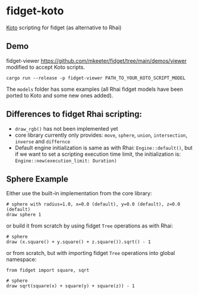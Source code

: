 # fidget-koto
[Koto](https:://koto.dev) scripting for fidget (as alternative to Rhai)

## Demo
fidget-viewer https://github.com/mkeeter/fidget/tree/main/demos/viewer modified to accept Koto scripts.
```Shell
cargo run --release -p fidget-viewer PATH_TO_YOUR_KOTO_SCRIPT_MODEL
```
The `models` folder has some examples (all Rhai fidget models have been ported to Koto and some new ones added).

## Differences to fidget Rhai scripting:
* `draw_rgb()` has not been implemented yet
* core library currently only provides: `move`, `sphere`, `union`, `intersection`, `inverse` and `differnce`
* Default engine initialization is same as with Rhai: `Engine::default()`, but if we want to set
a scripting execution time limit, the initialization is: `Engine::new(execution_limit: Duration)`

## Sphere Example
Either use the built-in implementation from the core library:
```Koto
# sphere with radius=1.0, x=0.0 (default), y=0.0 (default), z=0.0 (default)
draw sphere 1
```
or build it from scratch by using fidget `Tree` operations as with Rhai:
```Koto
# sphere
draw (x.square() + y.square() + z.square()).sqrt() - 1
```
or from scratch, but with importing fidget `Tree` operations into global namespace:
```Koto
from fidget import square, sqrt

# sphere
draw sqrt(square(x) + square(y) + square(z)) - 1
```
